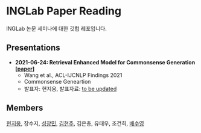 # INGLab Paper Reading
INGLab 논문 세미나에 대한 깃헙 레포입니다.

## Presentations
* __2021-06-24: Retrieval Enhanced Model for Commonsense Generation \[[paper](https://arxiv.org/abs/2105.11174)\]__
  - Wang et al., ACL-IJCNLP Findings 2021  
  - Commonsense Geneartion  
  - 발표자: 현지웅, 발표자료: [to be updated]()


## Members
[현지웅](https://github.com/kabbi159), 장수지, [성창민](https://github.com/tjdckdals), [김현주](https://github.com/arensis-julia), 김은총, 유태우, 조건희, [배수영](https://github.com/BaeSuyoung)
